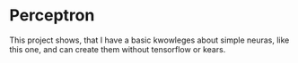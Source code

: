 # Perceptron

This project shows, that I have a basic kwowleges about simple neuras, like this one, and can create them without tensorflow or kears.
